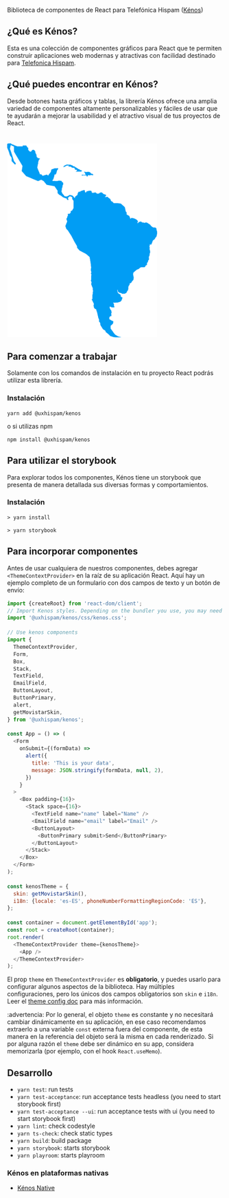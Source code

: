 Biblioteca de componentes de React para Telefónica Hispam ([Kénos](https://github.com/TelefonicaAR/kenos-ui))

## ¿Qué es Kénos?

Esta es una colección de componentes gráficos para React que te permiten construir aplicaciones web modernas y
atractivas con facilidad destinado para
[Telefonica Hispam](https://www.linkedin.com/company/movistar-telefonica-hispam/about/).

## ¿Qué puedes encontrar en Kénos?

Desde botones hasta gráficos y tablas, la librería Kénos ofrece una amplia variedad de componentes altamente
personalizables y fáciles de usar que te ayudarán a mejorar la usabilidad y el atractivo visual de tus
proyectos de React.

#

<img src="img/mapa-hispam.png" alt="Telefónica Hispam" width="350">

## Para comenzar a trabajar

Solamente con los comandos de instalación en tu proyecto React podrás utilizar esta librería.

### Instalación

```terminal
yarn add @uxhispam/kenos
```

o si utilizas npm

```terminal
npm install @uxhispam/kenos
```

## Para utilizar el storybook

Para explorar todos los componentes, Kénos tiene un storybook que presenta de manera detallada sus diversas
formas y comportamientos.

### Instalación

```terminal
> yarn install
```

```terminal
> yarn storybook
```

## Para incorporar componentes

Antes de usar cualquiera de nuestros componentes, debes agregar `<ThemeContextProvider>` en la raíz de su
aplicación React. Aquí hay un ejemplo completo de un formulario con dos campos de texto y un botón de envío:

```javascript
import {createRoot} from 'react-dom/client';
// Import Kenos styles. Depending on the bundler you use, you may need to import it in a different way.
import '@uxhispam/kenos/css/kenos.css';

// Use kenos components
import {
  ThemeContextProvider,
  Form,
  Box,
  Stack,
  TextField,
  EmailField,
  ButtonLayout,
  ButtonPrimary,
  alert,
  getMovistarSkin,
} from '@uxhispam/kenos';

const App = () => (
  <Form
    onSubmit={(formData) =>
      alert({
        title: 'This is your data',
        message: JSON.stringify(formData, null, 2),
      })
    }
  >
    <Box padding={16}>
      <Stack space={16}>
        <TextField name="name" label="Name" />
        <EmailField name="email" label="Email" />
        <ButtonLayout>
          <ButtonPrimary submit>Send</ButtonPrimary>
        </ButtonLayout>
      </Stack>
    </Box>
  </Form>
);

const kenosTheme = {
  skin: getMovistarSkin(),
  i18n: {locale: 'es-ES', phoneNumberFormattingRegionCode: 'ES'},
};

const container = document.getElementById('app');
const root = createRoot(container);
root.render(
  <ThemeContextProvider theme={kenosTheme}>
    <App />
  </ThemeContextProvider>
);
```

El prop `theme` en `ThemeContextProvider` es **obligatorio**, y puedes usarlo para configurar algunos aspectos
de la biblioteca. Hay múltiples configuraciones, pero los únicos dos campos obligatorios son `skin` e `i18n`.
Leer el [theme config doc](doc/theme-config.md) para más información.

:advertencia: Por lo general, el objeto `theme` es constante y no necesitará cambiar dinámicamente en su
aplicación, en ese caso recomendamos extraerlo a una variable `const` externa fuera del componente, de esta
manera en la referencia del objeto será la misma en cada renderizado. Si por alguna razón el `theme` debe ser
dinámico en su app, considera memorizarla (por ejemplo, con el hook `React.useMemo`).

## Desarrollo

- `yarn test`: run tests
- `yarn test-acceptance`: run acceptance tests headless (you need to start storybook first)
- `yarn test-acceptance --ui`: run acceptance tests with ui (you need to start storybook first)
- `yarn lint`: check codestyle
- `yarn ts-check`: check static types
- `yarn build`: build package
- `yarn storybook`: starts storybook
- `yarn playroom`: starts playroom

### Kénos en plataformas nativas

- [Kénos Native](https://github.com/Telefonica-Hispanoamerica/kenos-native)
